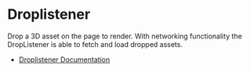 # Droplistener

Drop a 3D asset on the page to render. With networking functionality the DropListener is able to fetch and load dropped assets.

- [Droplistener Documentation](https://engine.needle.tools/docs/api/DropListener)